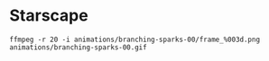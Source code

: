 # Starscape
```
ffmpeg -r 20 -i animations/branching-sparks-00/frame_%003d.png animations/branching-sparks-00.gif
```

